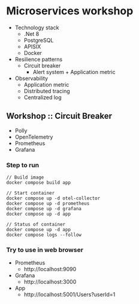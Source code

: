 # Microservices workshop
* Technology stack
    * .Net 8
    * PostgreSQL
    * APISIX
    * Docker
* Resilience patterns
  * Circuit breaker
    * Alert system + Application metric
* Observability
  * Application metric
  * Distributed tracing
  * Centralized log


## Workshop :: Circuit Breaker
* Polly
* OpenTelemetry
* Prometheus
* Grafana

### Step to run
```
// Build image
docker compose build app

// Start container
docker compose up -d otel-collector
docker compose up -d prometheus
docker compose up -d grafana
docker compose up -d app

// Status of container
docker compose up -d app
docker compose logs --follow
```

### Try to use in web browser
* Prometheus
  * http://localhost:9090
* Grafana
  * http://localhost:3000
* App
  * http://localhost:5001/Users?userId=1
